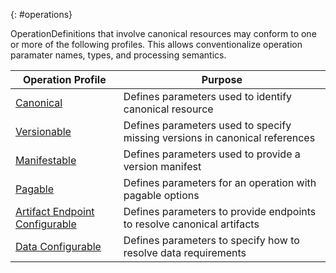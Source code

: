{: #operations}

OperationDefinitions that involve canonical resources may conform to one or more
of the following profiles. This allows conventionalize operation paramater
names, types, and processing semantics.

| **Operation Profile**               | **Purpose**                                                                 |
|-------------------------------------|-----------------------------------------------------------------------------|
| [Canonical][1]                      | Defines parameters used to identify canonical resource                      |
| [Versionable][2]                    | Defines parameters used to specify missing versions in canonical references |
| [Manifestable][3]                   | Defines parameters used to provide a version manifest                       |
| [Pagable][4]                        | Defines parameters for an operation with pagable options                    |
| [Artifact Endpoint Configurable][5] | Defines parameters to provide endpoints to resolve canonical artifacts      |
| [Data Configurable][6]              | Defines parameters to specify how to resolve data requirements              |

[1]: StructureDefinition-crmi-canonical-operation.html
[2]: StructureDefinition-crmi-versionable-operation.html
[3]: StructureDefinition-crmi-manifestable-operation.html
[4]: StructureDefinition-crmi-pagable-operation.html
[5]: StructureDefinition-crmi-artifact-endpoint-configurable-operation.html
[6]: StructureDefinition-crmi-data-configurable-operation.html

<!--
* ArtifactOperation
    * id
    * url
    * version
    * identifier
    * resource
    * scope Defines the scope of the operation as a string of the form {namespace-name}[@{namespace-uri}]. Namespace name shall be a valid NPM package id, and namespace uri shall be a valid uri. For FHIR implementation guides, scope is inferred using the package id and the base canonical. e.g. fhir.cqf.common@http://fhir.org/guides/cqf/common. In the absence of an explicit scope declaration in an operation, the scope of the operation is determined by the focus artifact of the operation (i.e. the Measure in $evaluate-measure, or the Library in $evaluate). See the [cqf-scope](StructureDefinition-cqf-scope.html) extension for a description of how the scope of an artifact is determined.
-->
